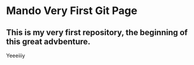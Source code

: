 # Mando Very First Git Page
## This is my very first repository, the beginning of this great advbenture.
Yeeeiiiy

